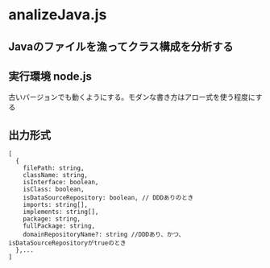 # analizeJava.js
Javaのファイルを漁ってクラス構成を分析する
---
## 実行環境 node.js
古いバージョンでも動くようにする。モダンな書き方はアロー式を使う程度にする

## 出力形式
```
[
  {
    filePath: string,
    className: string,
    isInterface: boolean,
    isClass: boolean,
    isDataSourceRepository: boolean, // DDDありのとき
    imports: string[],
    implements: string[],
    package: string,
    fullPackage: string,
    domainRepositoryName?: string //DDDあり、かつ、isDataSourceRepositoryがtrueのとき
  },...
]
```

